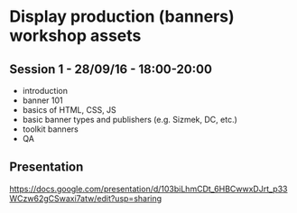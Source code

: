 # Display production (banners) workshop assets

## Session 1 - 28/09/16 - 18:00-20:00
- introduction
- banner 101
- basics of HTML, CSS, JS
- basic banner types and publishers (e.g. Sizmek, DC, etc.)
- toolkit banners
- QA

## Presentation
https://docs.google.com/presentation/d/103biLhmCDt_6HBCwwxDJrt_p33WCzw62gCSwaxi7atw/edit?usp=sharing